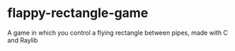 # flappy-rectangle-game
A game in which you control a flying rectangle between pipes, made with C and Raylib
